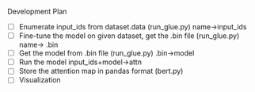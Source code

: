 Development Plan

- [ ] Enumerate input_ids from dataset.data (run_glue.py) name->input_ids
- [ ] Fine-tune the model on given dataset, get the .bin file (run_glue.py) name-> .bin
- [ ] Get the model from .bin file (run_glue.py) .bin->model
- [ ] Run the model input_ids+model->attn
- [ ] Store the attention map in pandas format (bert.py) 
- [ ] Visualization